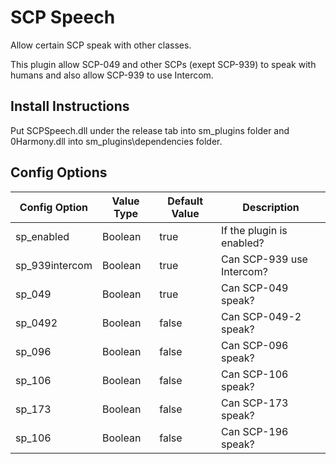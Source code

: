 # SCP Speech
Allow certain SCP speak with other classes. 

This plugin allow SCP-049 and other SCPs (exept SCP-939) to speak with humans and also allow SCP-939 to use Intercom.

## Install Instructions
Put SCPSpeech.dll under the release tab into sm_plugins folder and 0Harmony.dll into sm_plugins\dependencies folder.

## Config Options
| Config Option  | Value Type	| Default Value |	   Description            |
| -------------- | ---------- | ------------- | --------------------------|
| sp_enabled     | 	Boolean   |    true       | If the plugin is enabled? |
| sp_939intercom |  Boolean   |    true       | Can SCP-939 use Intercom? |
| sp_049         | 	Boolean   |    true       | Can SCP-049 speak?        |
| sp_0492        | 	Boolean   |    false      | Can SCP-049-2 speak?      |
| sp_096         | 	Boolean   |    false      | Can SCP-096 speak?        |
| sp_106         | 	Boolean   |    false      | Can SCP-106 speak?        |
| sp_173         | 	Boolean   |    false      | Can SCP-173 speak?        |
| sp_106         | 	Boolean   |    false      | Can SCP-196 speak?        |
